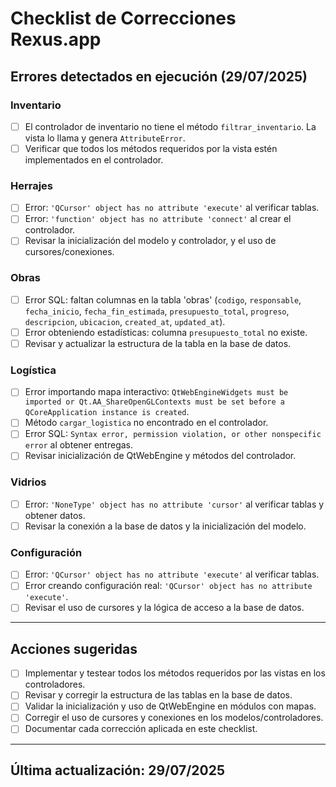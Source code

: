 # Checklist de Correcciones Rexus.app

## Errores detectados en ejecución (29/07/2025)

### Inventario
- [ ] El controlador de inventario no tiene el método `filtrar_inventario`. La vista lo llama y genera `AttributeError`. 
- [ ] Verificar que todos los métodos requeridos por la vista estén implementados en el controlador.

### Herrajes
- [ ] Error: `'QCursor' object has no attribute 'execute'` al verificar tablas.
- [ ] Error: `'function' object has no attribute 'connect'` al crear el controlador.
- [ ] Revisar la inicialización del modelo y controlador, y el uso de cursores/conexiones.

### Obras
- [ ] Error SQL: faltan columnas en la tabla 'obras' (`codigo`, `responsable`, `fecha_inicio`, `fecha_fin_estimada`, `presupuesto_total`, `progreso`, `descripcion`, `ubicacion`, `created_at`, `updated_at`).
- [ ] Error obteniendo estadísticas: columna `presupuesto_total` no existe.
- [ ] Revisar y actualizar la estructura de la tabla en la base de datos.

### Logística
- [ ] Error importando mapa interactivo: `QtWebEngineWidgets must be imported or Qt.AA_ShareOpenGLContexts must be set before a QCoreApplication instance is created`.
- [ ] Método `cargar_logistica` no encontrado en el controlador.
- [ ] Error SQL: `Syntax error, permission violation, or other nonspecific error` al obtener entregas.
- [ ] Revisar inicialización de QtWebEngine y métodos del controlador.

### Vidrios
- [ ] Error: `'NoneType' object has no attribute 'cursor'` al verificar tablas y obtener datos.
- [ ] Revisar la conexión a la base de datos y la inicialización del modelo.

### Configuración
- [ ] Error: `'QCursor' object has no attribute 'execute'` al verificar tablas.
- [ ] Error creando configuración real: `'QCursor' object has no attribute 'execute'`.
- [ ] Revisar el uso de cursores y la lógica de acceso a la base de datos.

---

## Acciones sugeridas
- [ ] Implementar y testear todos los métodos requeridos por las vistas en los controladores.
- [ ] Revisar y corregir la estructura de las tablas en la base de datos.
- [ ] Validar la inicialización y uso de QtWebEngine en módulos con mapas.
- [ ] Corregir el uso de cursores y conexiones en los modelos/controladores.
- [ ] Documentar cada corrección aplicada en este checklist.

---

## Última actualización: 29/07/2025

